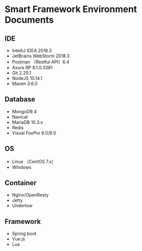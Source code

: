 # Smart Framework Environment Documents

## IDE
- IntelliJ IDEA 2018.3
- JetBrains WebStorm 2018.3
- Postman （Restful API）6.4
- Axure RP 8.1.0.3381
- Git 2.20.1
- NodeJS 10.14.1
- Maven 3.6.0

## Database
- MongoDB 4
- Navicat
- MariaDB 10.3.x
- Redis
- Visual FoxPro 6.0/9.0

## OS
- Linux （CentOS 7.x）
- Windows

## Container
- Nginx/OpenResty
- Jetty
- Undertow

## Framework
- Spring boot
- Vue.js
- Lua
